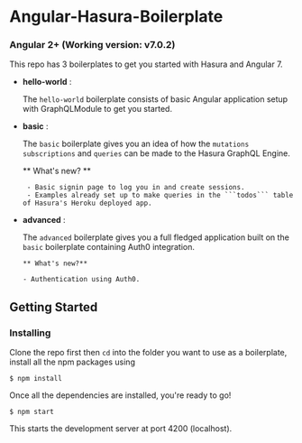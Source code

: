 # Angular-Hasura-Boilerplate

### Angular 2+ (Working version: v7.0.2)

This repo has 3 boilerplates to get you started with Hasura and Angular 7.

- **hello-world** :

  The `hello-world` boilerplate consists of basic Angular application setup with GraphQLModule to get you started.

- **basic** :

  The `basic` boilerplate gives you an idea of how the `mutations` `subscriptions` and `queries` can be made to the Hasura GraphQL Engine.

  ** What's new? **

       - Basic signin page to log you in and create sessions.
       - Examples already set up to make queries in the ```todos``` table of Hasura's Heroku deployed app.

- **advanced** :

  The `advanced` boilerplate gives you a full fledged application built on the `basic` boilerplate containing Auth0 integration.

      ** What's new?**

      - Authentication using Auth0.

## Getting Started

### Installing

Clone the repo first then `cd` into the folder you want to use as a boilerplate, install all the npm packages using

```
$ npm install
```

Once all the dependencies are installed, you're ready to go!

```
$ npm start
```

This starts the development server at port 4200 (localhost).

